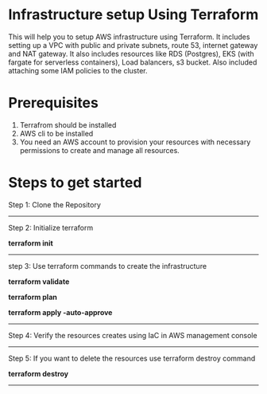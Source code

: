 # Infrastructure setup Using Terraform

This will help you to setup AWS infrastructure using Terraform. It includes setting up a VPC with public and private subnets, route 53, internet gateway and NAT gateway. It also includes resources like RDS (Postgres), EKS (with fargate for serverless containers), Load balancers, s3 bucket. Also included attaching some IAM policies to the cluster.


# Prerequisites

1. Terrafrom should be installed
2. AWS cli to be installed
3. You need an AWS account to provision your resources with necessary permissions to create and manage all resources.


# Steps to get started

Step 1: Clone the Repository
_____________________________________
Step 2: Initialize terraform 

__terraform init__
_________________________________________
step 3: Use terraform commands to create the infrastructure

__terraform validate__

__terraform plan__

__terraform apply -auto-approve__
___________________________________________
Step 4: Verify the resources creates using IaC in AWS management console
______________________________
Step 5: If you want to delete the resources use terraform destroy command

__terraform destroy__
_____________________________